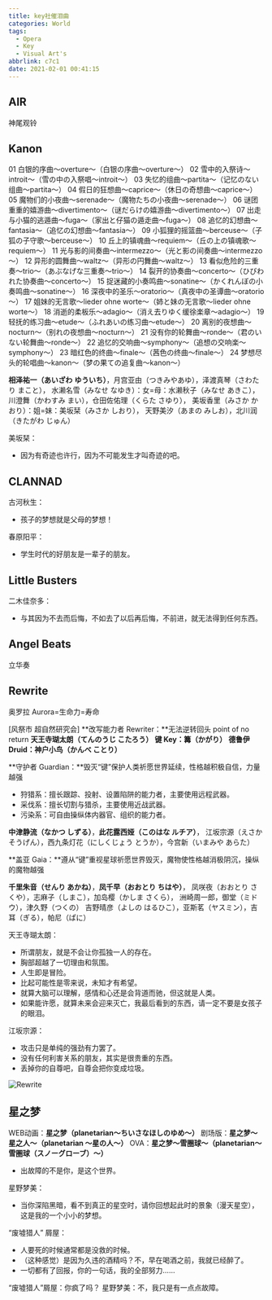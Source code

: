 ```yaml
---
title: key社催泪曲
categories: World
tags:
  - Opera
  - Key
  - Visual Art's
abbrlink: c7c1
date: 2021-02-01 00:41:15
---
```


## AIR

神尾观铃

## Kanon

01 白银的序曲～overture～（白银の序曲～overture～）
02 雪中的入祭诗～introit～（雪の中の入祭唱～introit～）
03 失忆的组曲～partita～（记忆のない组曲～partita～）
04 假日的狂想曲～caprice～（休日の奇想曲～caprice～）
05 魔物们的小夜曲～serenade～（魔物たちの小夜曲～serenade～）
06 谜团重重的嬉游曲～divertimento～（谜だらけの嬉游曲～divertimento～）
07 出走与小猫的逃遁曲～fuga～（家出と仔猫の遁走曲～fuga～）
08 追忆的幻想曲～fantasia～（追忆の幻想曲～fantasia～）
09 小狐狸的摇篮曲～berceuse～（子狐の子守歌～berceuse～）
10 丘上的镇魂曲～requiem～（丘の上の镇魂歌～requiem～）
11 光与影的间奏曲～intermezzo～（光と影の间奏曲～intermezzo～）
12 异形的圆舞曲～waltz～（异形の円舞曲～waltz～）
13 看似危险的三重奏～trio～（あぶなげな三重奏～trio～）
14 裂开的协奏曲～concerto～（ひびわれた协奏曲～concerto～）
15 捉迷藏的小奏鸣曲～sonatine～（かくれんぼの小奏鸣曲～sonatine～）
16 深夜中的圣乐～oratorio～（真夜中の圣谭曲～oratorio～）
17 姐妹的无言歌～lieder ohne worte～（姉と妹の无言歌～lieder ohne worte～）
18 消逝的柔板乐～adagio～（消え去りゆく缓徐楽章～adagio～）
19 轻抚的练习曲～etude～（ふれあいの练习曲～etude～）
20 离别的夜想曲～nocturn～（别れの夜想曲～nocturn～）
21 没有你的轮舞曲～ronde～（君のいない轮舞曲～ronde～）
22 追忆的交响曲～symphony～（追想の交响楽～symphony～）
23 暗红色的终曲～finale～（茜色の终曲～finale～）
24 梦想尽头的轮唱曲～kanon～（梦の果ての追复曲～kanon～）

**相泽祐一（あいざわ** **ゆういち）**，月宫亚由（つきみやあゆ），泽渡真琴（さわたり まこと），
水濑名雪（みなせ なゆき）：女=母：水濑秋子（みなせ あきこ），
川澄舞（かわすみ まい），仓田佐佑理（くらた さゆり），
美坂香里（みさか かおり）：姐=妹：美坂栞（みさか しおり），
天野美汐（あまの みしお），北川润（きたがわ じゅん）

美坂栞：
- 因为有奇迹也许行，因为不可能发生才叫奇迹的吧。

## CLANNAD

古河秋生：
- 孩子的梦想就是父母的梦想！

春原阳平：
- 学生时代的好朋友是一辈子的朋友。

## Little Busters

二木佳奈多：
- 与其因为不去而后悔，不如去了以后再后悔，不前进，就无法得到任何东西。

## Angel Beats

立华奏

## Rewrite

奥罗拉 Aurora=生命力=寿命

[风祭市 超自然研究会]
**改写能力者 Rewriter：**无法逆转回头 point of no return **天王寺瑚太朗（てんのうじ こたろう）**
**键 Key：篝（かがり）**
**德鲁伊 Druid：神户小鸟（かんべ ことり）**

**守护者 Guardian：**毁灭“键”保护人类祈愿世界延续，性格越积极自信，力量越强
  - 狩猎系：擅长跟踪、投射、设置陷阱的能力者，主要使用远程武器。
  - 采伐系：擅长切割与猎杀，主要使用近战武器。
  - 污染系：可自由操纵体内器官、组织的能力者。

**中津静流（なかつ しずる）**，**此花露西娅（このはな ルチア）**，
江坂宗源（えさか そうげん），西九条灯花（にしくじょう とうか），今宫新（いまみや あらた）

**盖亚 Gaia：**遵从“键”重视星球祈愿世界毁灭，魔物使性格越消极阴沉，操纵的魔物越强

**千里朱音（せんり あかね）**，**凤千早（おおとり ちはや）**，
凤咲夜（おおとり さくや），志麻子（しまこ），加岛樱（かしま さくら），
洲崎周一郎，御堂（ミドウ），津久野（つくの）
吉野晴彦（よしの はるひこ），亚斯茗（ヤスミン），吉耳（ぎる），帕尼（ぱに）

天王寺瑚太朗：
- 所谓朋友，就是不会让你孤独一人的存在。
- 胸部超越了一切理由和氛围。
- 人生即是冒险。
- 比起可能性是零来说，未知才有希望。
- 就算大脑可以理解，感情和心还是会背道而驰，但这就是人类。
- 如果能许愿，就算未来会迎来灭亡，我最后看到的东西，请一定不要是女孩子的眼泪。

江坂宗源：
- 攻击只是单纯的强劲有力罢了。
- 没有任何利害关系的朋友，其实是很贵重的东西。
- 丢掉你的自尊吧，自尊会把你变成垃圾。

![Rewrite](https://cdn.jsdelivr.net/gh/sstian/images/blogimg/Rewrite.jpg)

## 星之梦

WEB动画：**星之梦（planetarian～ちいさなほしのゆめ～）**
剧场版：**星之梦～星之人～（planetarian ～星の人～）**
OVA：**星之梦～雪圈球～（planetarian～雪圏球（スノーグローブ）～）**

- 出故障的不是你，是这个世界。

星野梦美：
- 当你深陷黑暗，看不到真正的星空时，请你回想起此时的景象（漫天星空），这是我的一个小小的梦想。

“废墟猎人” 屑屋：
- 人要死的时候通常都是没救的时候。
- （这种感觉）是因为久违的酒精吗？不，早在喝酒之前，我就已经醉了。
- 一切都有了回报，你的一句话，我的全部努力……

“废墟猎人”屑屋：你疯了吗？
星野梦美：不，我只是有一点点故障。
